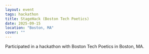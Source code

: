 ```yaml
---
layout: event
tags: hackathon
title: StageHack (Boston Tech Poetics)
date: 2025-09-15
location: "Boston, MA"
cover: ""
---
```


Participated in a hackathon with Boston Tech Poetics in Boston, MA.
